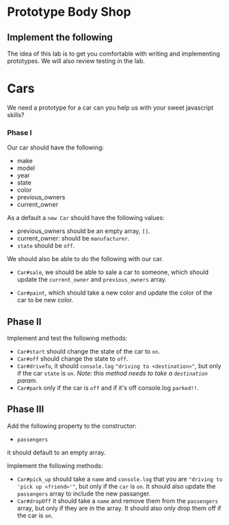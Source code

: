 # Prototype Body Shop
## Implement the following

The idea of this lab is to get you comfortable with writing and implementing prototypes. We will also review testing in the lab.

# Cars

We need a prototype for a car can you help us with your sweet javascript skills?

### Phase I

Our car should have the following:

* make
* model
* year
* state
* color
* previous_owners
* current_owner

As a default a `new Car` should have the following values:
* previous_owners should be an empty array, `[]`.
* current_owner: should be `manufacturer`.
* `state` should be `off`.

We should also be able to do the following with our car.

*  `Car#sale`, we should be able to sale a car to someone, which should update the `current_owner` and `previous_owners` array.

* `Car#paint`, which should take a new color and update the color of the car to be new color.


## Phase II

Implement and test the following methods:

* `Car#start` should change the state of the car to `on`.
* `Car#off` should change the state to `off`.
* `Car#driveTo`, it should `console.log` `"driving to <destination>"`, but only if the car `state` is `on`. *Note: this method needs to take a `destination` param.*
* `Car#park` only if the car is `off` and if it's off console.log `parked!!`.


## Phase III

Add the following property to the constructor:

* `passengers`

it should default to an empty array.

Implement the following methods:

* `Car#pick_up` should take a `name` and `console.log` that you are `"driving to 'pick up <friend>'"`, but only if the `car` is `on`. It should also update the `passangers` array to include the new passanger.
* `Car#dropOff` it should take a `name` and remove them from the `passengers` array, but only if they are in the array. It should also only drop them off if the car is `on`.








